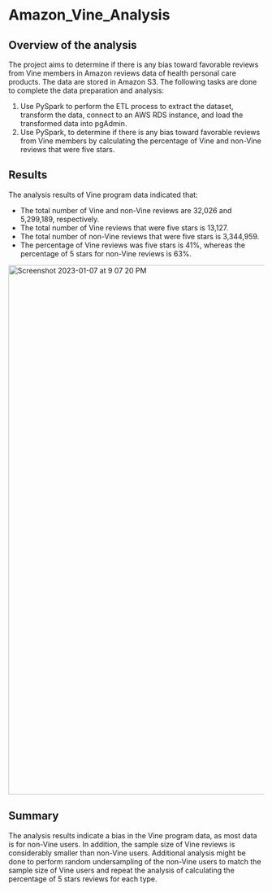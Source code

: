 # Amazon_Vine_Analysis

## Overview of the analysis
 The project aims to determine if there is any bias toward favorable reviews from Vine members in Amazon reviews data of health personal care products. The data are stored in Amazon S3. The following tasks are done to complete the data preparation and analysis:

 1. Use PySpark to perform the ETL process to extract the dataset, transform the data, connect to an AWS RDS instance, and load the transformed data into pgAdmin.
 2. Use PySpark, to determine if there is any bias toward favorable reviews from Vine members by calculating the percentage of Vine and non-Vine reviews that were five stars. 

## Results
The analysis results of Vine program data indicated that:

- The total number of Vine and non-Vine reviews are 32,026 and 5,299,189, respectively.
- The total number of Vine reviews that were five stars is 13,127.
- The total number of non-Vine reviews that were five stars is 3,344,959.
- The percentage of Vine reviews was five stars is 41%, whereas the percentage of 5 stars for non-Vine reviews is 63%.

<img width="1041" alt="Screenshot 2023-01-07 at 9 07 20 PM" src="https://user-images.githubusercontent.com/48078471/211181445-20066554-1985-45f6-b6cb-fcf5f6a436bf.png">

## Summary

The analysis results indicate a bias in the Vine program data, as most data is for non-Vine users. In addition, the sample size of Vine reviews is considerably smaller than non-Vine users. 
Additional analysis might be done to perform random undersampling of the non-Vine users to match the sample size of Vine users and repeat the analysis of calculating the percentage of 5 stars reviews for each type.